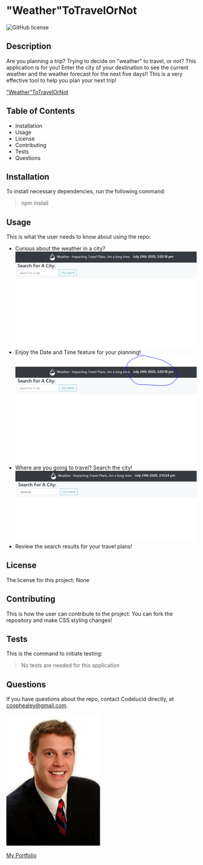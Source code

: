 # "Weather"ToTravelOrNot

![GitHub license](https://img.shields.io/badge/license-None-brightgreen)

## Description  

Are you planning a trip? Trying to decide on "weather" to travel, or not? This application is for you! Enter the city of your destination to see the current weather and the weather forecast for the next five days!! This is a very effective tool to help you plan your next trip! 

["Weather"ToTravelOrNot](https://codelucid.github.io/weatherToTravelOrNot/)

## Table of Contents
- Installation 
- Usage
- License
- Contributing
- Tests
- Questions  

## Installation  

To install necessary dependencies, run the following command:
>npm install  

## Usage  

This is what the user needs to know about using the repo:
- Curious about the weather in a city?
![Curious](/stepOne.png)
- Enjoy the Date and Time feature for your planning!
![Date and Time](/stepTwo.png)
- Where are you going to travel? Search the city!
![Search](/stepThree.png)
- Review the search results for your travel plans!


## License  

The license for this project:
None  

## Contributing  

This is how the user can contribute to the project:
You can fork the repository and make CSS styling changes!   

## Tests  

This is the command to initiate testing:
>No tests are needed for this application  

## Questions  

If you have questions about the repo, contact Codelucid directly, at coophealey@gmail.com.

[![My Profile Picture](/profilePic.png)](https://github.com/codelucid "My Profile Picture")

[My Portfolio](https://codelucid.github.io/Portfolio/ "My Portfolio")
